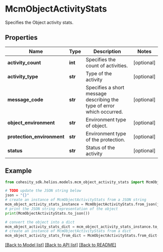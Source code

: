 # McmObjectActivityStats

Specifies the Object activity stats.

## Properties

Name | Type | Description | Notes
------------ | ------------- | ------------- | -------------
**activity_count** | **int** | Specifies the count of activities. | [optional] 
**activity_type** | **str** | Type of the activity | [optional] 
**message_code** | **str** | Specifies a short message describing the type of error which occurred. | [optional] 
**object_environment** | **str** | Environment type of object. | [optional] 
**protection_environment** | **str** | Environment type of the protection. | [optional] 
**status** | **str** | Status of the activity | [optional] 

## Example

```python
from cohesity_sdk.helios.models.mcm_object_activity_stats import McmObjectActivityStats

# TODO update the JSON string below
json = "{}"
# create an instance of McmObjectActivityStats from a JSON string
mcm_object_activity_stats_instance = McmObjectActivityStats.from_json(json)
# print the JSON string representation of the object
print(McmObjectActivityStats.to_json())

# convert the object into a dict
mcm_object_activity_stats_dict = mcm_object_activity_stats_instance.to_dict()
# create an instance of McmObjectActivityStats from a dict
mcm_object_activity_stats_from_dict = McmObjectActivityStats.from_dict(mcm_object_activity_stats_dict)
```
[[Back to Model list]](../README.md#documentation-for-models) [[Back to API list]](../README.md#documentation-for-api-endpoints) [[Back to README]](../README.md)



